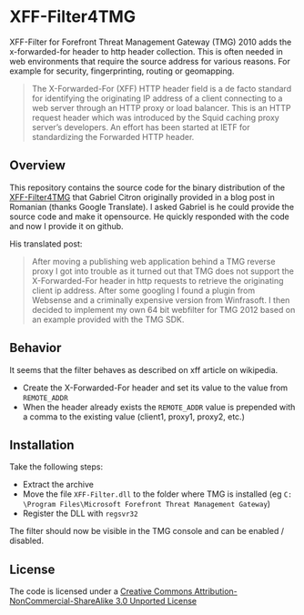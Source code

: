 # XFF-Filter4TMG

XFF-Filter for Forefront Threat Management Gateway (TMG) 2010 adds the x-forwarded-for header to http header collection. This is often needed in web environments that require the source address for various reasons. For example for security, fingerprinting, routing or geomapping.

>The X-Forwarded-For (XFF) HTTP header field is a de facto standard for identifying the originating IP address of a client connecting to a web server through an HTTP proxy or load balancer. This is an HTTP request header which was introduced by the Squid caching proxy server’s developers. An effort has been started at IETF for standardizing the Forwarded HTTP header.


## Overview

This repository contains the source code for the binary distribution of the [XFF-Filter4TMG][blog] that Gabriel Citron originally provided in a blog post in Romanian (thanks Google Translate). I asked Gabriel is he could provide the source code and make it opensource. He quickly responded with the code and now I provide it on github. 

His translated post:
>After moving a publishing web application behind a TMG reverse proxy I got into trouble as it turned out that TMG does not support the X-Forwarded-For header in http requests to retrieve the originating client ip address. After some googling I found a plugin from Websense and a criminally expensive version from Winfrasoft. I then decided to implement my own 64 bit webfilter for TMG 2012 based on an example provided with the TMG SDK.


## Behavior

It seems that the filter behaves as described on xff article on wikipedia.

* Create the X-Forwarded-For header and set its value to the value from `REMOTE_ADDR`
* When the header already exists the `REMOTE_ADDR` value is prepended with a comma to the existing value (client1, proxy1, proxy2, etc.)


## Installation

Take the following steps:

* Extract the archive
* Move the file `XFF-Filter.dll` to the folder where TMG is installed (eg `C: \Program Files\Microsoft Forefront Threat Management Gateway`)
* Register the DLL with `regsvr32`

The filter should now be visible in the TMG console and can be enabled / disabled.


## License

The code is licensed under a [Creative Commons Attribution-NonCommercial-ShareAlike 3.0 Unported License][license]

[blog]: http://itboard.ro/blogs/jurnal_de_vet/archive/2011/03/30/x-forwarded-for-pentru-tmg.aspx
[wikipedia]: http://en.wikipedia.org/wiki/X-Forwarded-For
[license]: http://creativecommons.org/licenses/by-nc-sa/3.0/